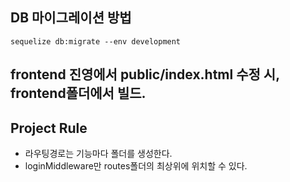 ##  DB 마이그레이션 방법

```
sequelize db:migrate --env development
```


## frontend 진영에서 public/index.html 수정 시, frontend폴더에서 빌드.

## Project Rule
- 라우팅경로는 기능마다 폴더를 생성한다.
- loginMiddleware만 routes폴더의 최상위에 위치할 수 있다.
